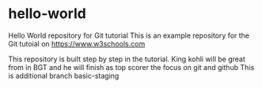 # hello-world
Hello World repository for Git tutorial
This is an example repository for the Git tutoial on https://www.w3schools.com

This repository is built step by step in the tutorial.
King kohli will be great from in BGT and he will finish as top scorer
the focus on git and github
This is additional branch basic-staging
